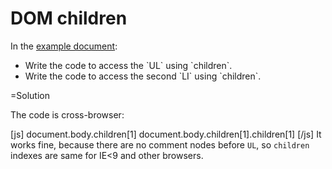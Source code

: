 
# DOM children 

In the <a href="http://JavaScript.info/files/tutorial/browser/dom/example.html">example document</a>:

<ul>
<li>Write the code to access the `UL` using `children`.</li>
<li>Write the code to access the second `LI` using `children`.</li>
</ul>

=Solution

The code is cross-browser:

[js]
document.body.children[1]
document.body.children[1].children[1]
[/js]
It works fine, because there are no comment nodes before `UL`, so `children` indexes are same for IE&lt;9 and other browsers.

